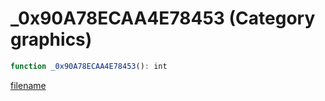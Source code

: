 # _0x90A78ECAA4E78453 (Category graphics)

```js
function _0x90A78ECAA4E78453(): int
```

[filename](_0x90A78ECAA4E78453_m.md ':include')